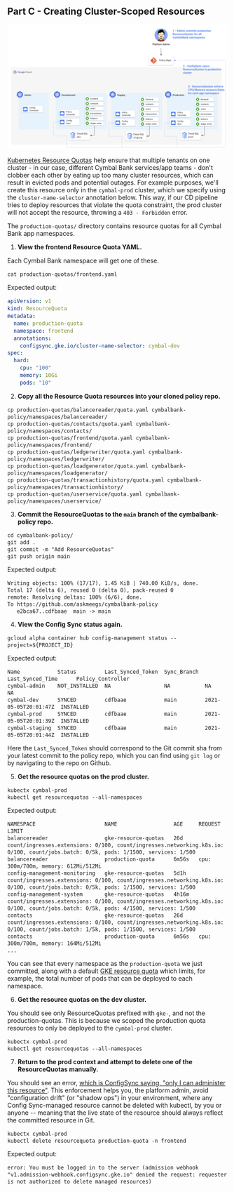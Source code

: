
## Part C - Creating Cluster-Scoped Resources 

![screenshot](screenshots/resourcequotas.png)

[Kubernetes Resource Quotas](https://kubernetes.io/docs/concepts/policy/resource-quotas/) help ensure that multiple tenants on one cluster - in our case, different Cymbal Bank services/app teams - don't clobber each other by eating up too many cluster resources, which can result in evicted pods and potential outages. For example purposes, we'll create this resource only in the `cymbal-prod` cluster, which we specify using the `cluster-name-selector` annotation below. This way, if our CD pipeline tries to deploy resources that violate the quota constraint, the prod cluster will not accept the resource, throwing a `403 - Forbidden` error.

The `production-quotas/` directory contains resource quotas for all Cymbal Bank app namespaces. 

1. **View the frontend Resource Quota YAML.** 

Each Cymbal Bank namespace will get one of these.  

```
cat production-quotas/frontend.yaml
```

Expected output: 

```YAML
apiVersion: v1
kind: ResourceQuota
metadata:
  name: production-quota
  namespace: frontend
  annotations:
    configsync.gke.io/cluster-name-selector: cymbal-dev
spec:
  hard:
    cpu: "100"
    memory: 10Gi
    pods: "10"
```

2. **Copy all the Resource Quota resources into your cloned policy repo.**

```
cp production-quotas/balancereader/quota.yaml cymbalbank-policy/namespaces/balancereader/
cp production-quotas/contacts/quota.yaml cymbalbank-policy/namespaces/contacts/
cp production-quotas/frontend/quota.yaml cymbalbank-policy/namespaces/frontend/
cp production-quotas/ledgerwriter/quota.yaml cymbalbank-policy/namespaces/ledgerwriter/
cp production-quotas/loadgenerator/quota.yaml cymbalbank-policy/namespaces/loadgenerator/
cp production-quotas/transactionhistory/quota.yaml cymbalbank-policy/namespaces/transactionhistory/
cp production-quotas/userservice/quota.yaml cymbalbank-policy/namespaces/userservice/
```

3. **Commit the ResourceQuotas to the `main` branch of the cymbalbank-policy repo.**

```
cd cymbalbank-policy/
git add .
git commit -m "Add ResourceQuotas"
git push origin main
```

Expected output: 

```
Writing objects: 100% (17/17), 1.45 KiB | 740.00 KiB/s, done.
Total 17 (delta 6), reused 0 (delta 0), pack-reused 0
remote: Resolving deltas: 100% (6/6), done.
To https://github.com/askmeegs/cymbalbank-policy
   e2bca67..cdfbaae  main -> main
```

4. **View the Config Sync status again.**

```
gcloud alpha container hub config-management status --project=${PROJECT_ID}
```

Expected output: 

```
Name            Status         Last_Synced_Token  Sync_Branch  Last_Synced_Time      Policy_Controller
cymbal-admin    NOT_INSTALLED  NA                 NA           NA                    NA
cymbal-dev      SYNCED         cdfbaae            main         2021-05-05T20:01:47Z  INSTALLED
cymbal-prod     SYNCED         cdfbaae            main         2021-05-05T20:01:39Z  INSTALLED
cymbal-staging  SYNCED         cdfbaae            main         2021-05-05T20:01:44Z  INSTALLED
```

Here the `Last_Synced_Token` should correspond to the Git commit sha from your latest commit to the policy repo, which you can find using `git log` or by navigating to the repo on Github. 


5. **Get the resource quotas on the prod cluster.** 

```
kubectx cymbal-prod
kubectl get resourcequotas --all-namespaces
```

Expected output: 

```
NAMESPACE                      NAME                  AGE     REQUEST                                                                                                                               LIMIT
balancereader                  gke-resource-quotas   26d     count/ingresses.extensions: 0/100, count/ingresses.networking.k8s.io: 0/100, count/jobs.batch: 0/5k, pods: 1/1500, services: 1/500
balancereader                  production-quota      6m56s   cpu: 300m/700m, memory: 612Mi/512Mi
config-management-monitoring   gke-resource-quotas   5d1h    count/ingresses.extensions: 0/100, count/ingresses.networking.k8s.io: 0/100, count/jobs.batch: 0/5k, pods: 1/1500, services: 1/500
config-management-system       gke-resource-quotas   4h16m   count/ingresses.extensions: 0/100, count/ingresses.networking.k8s.io: 0/100, count/jobs.batch: 0/5k, pods: 4/1500, services: 1/500
contacts                       gke-resource-quotas   26d     count/ingresses.extensions: 0/100, count/ingresses.networking.k8s.io: 0/100, count/jobs.batch: 1/5k, pods: 1/1500, services: 1/500
contacts                       production-quota      6m56s   cpu: 300m/700m, memory: 164Mi/512Mi
...
```

You can see that every namespace as the `production-quota` we just committed, along with a default [GKE resource quota](https://cloud.google.com/kubernetes-engine/quotas#resource_quotas) which limits, for example, the total number of pods that can be deployed to each namespace. 

6. **Get the resource quotas on the dev cluster.** 
  
You should see only ResourceQuotas prefixed with `gke-`, and not the production-quotas. This is because we scoped the production quota resources to only be deployed to the `cymbal-prod` cluster. 

```
kubectx cymbal-prod
kubectl get resourcequotas --all-namespaces
```

7. **Return to the prod context and attempt to delete one of the ResourceQuotas manually.**

You should see an error, [which is ConfigSync saying, "only I can administer this resource"](https://cloud.google.com/anthos-config-management/docs/quickstart#attempt_to_manually_modify_a_managed_object). This enforcement helps you, the platform admin, avoid "configuration drift" (or "shadow ops") in your environment, where any Config Sync-managed resource cannot be deleted with kubectl, by you or anyone -- meaning that the live state of the resource should always reflect the committed resource in Git. 

```
kubectx cymbal-prod
kubectl delete resourcequota production-quota -n frontend
```

Expected output: 

```
error: You must be logged in to the server (admission webhook "v1.admission-webhook.configsync.gke.io" denied the request: requester is not authorized to delete managed resources)
```
